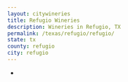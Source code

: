 ```yaml
---
layout: citywineries
title: Refugio Wineries
description: Wineries in Refugio, TX
permalink: /texas/refugio/refugio/
state: tx
county: refugio
city: refugio
---
```

-
